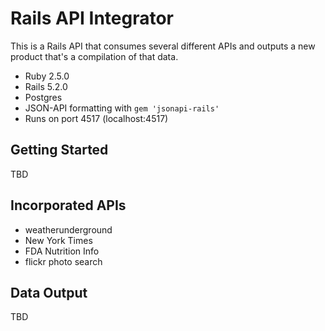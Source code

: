 # Rails API Integrator

This is a Rails API that consumes several different APIs and outputs a new product that's a compilation of that data.

* Ruby 2.5.0
* Rails 5.2.0
* Postgres
* JSON-API formatting with `gem 'jsonapi-rails'`
* Runs on port 4517 (localhost:4517)

## Getting Started

TBD

## Incorporated APIs

* weatherunderground
* New York Times
* FDA Nutrition Info
* flickr photo search

## Data Output

TBD
